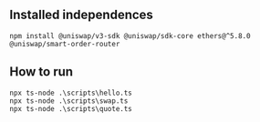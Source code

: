 
## Installed independences
```
npm install @uniswap/v3-sdk @uniswap/sdk-core ethers@^5.8.0 @uniswap/smart-order-router
```

## How to run

```
npx ts-node .\scripts\hello.ts
npx ts-node .\scripts\swap.ts
npx ts-node .\scripts\quote.ts
```
